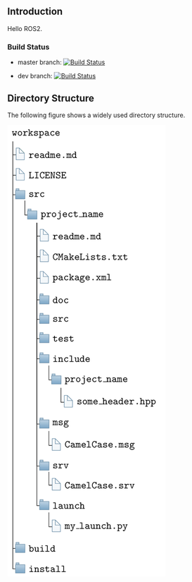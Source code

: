 
## Introduction

Hello ROS2.


### Build Status
 - master branch: [![Build Status](https://travis-ci.org/My-ROS2-tutorial/kfj-hello-ros2.svg?branch=master)](https://travis-ci.org/My-ROS2-tutorial/kfj-hello-ros2)

 - dev branch: [![Build Status](https://travis-ci.org/My-ROS2-tutorial/kfj-hello-ros2.svg?branch=dev)](https://travis-ci.org/My-ROS2-tutorial/kfj-hello-ros2)


## Directory Structure
The following figure shows a widely
used directory structure.

![directory structure][1]

[1]: doc/ros.png
